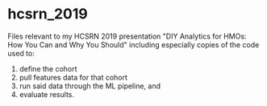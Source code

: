 # hcsrn_2019
Files relevant to my HCSRN 2019 presentation "DIY Analytics for HMOs: How You Can and Why You Should" including especially copies of the code used to:

1. define the cohort 
2. pull features data for that cohort
3. run said data through the ML pipeline, and
4. evaluate results.

